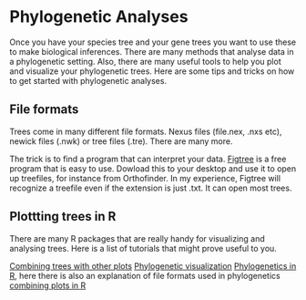 # Phylogenetic Analyses

Once you have your species tree and your gene trees you want to use these to make biological inferences. There are many methods that analyse data in a phylogenetic setting. Also, there are many useful tools to help you plot and visualize your phylogenetic trees. Here are some tips and tricks on how to get started with phylogenetic analyses. 

## File formats
Trees come in many different file formats. Nexus files (file.nex, .nxs etc), newick files (.nwk) or tree files (.tre). There are many more. 

The trick is to find a program that can interpret your data. [Figtree](http://tree.bio.ed.ac.uk/software/figtree/) is a free program that is easy to use. Dowload this to your desktop and use it to open up treefiles, for instance from Orthofinder. In my experience, Figtree will recognize a treefile even if the extension is just .txt. It can open most trees. 

## Plottting trees in R

There are many R packages that are really handy for visualizing and analysing trees. Here is a list of tutorials that might prove useful to you. 

[Combining trees with other plots](https://thackl.github.io/ggtree-composite-plots)
[Phylogenetic visualization](https://yulab-smu.top/treedata-book/chapter7.html)
[Phylogenetics in R](https://guangchuangyu.github.io/ggtree-book/chapter-treeio.html), here there is also an explanation of file formats used in phylogenetics
[combining plots in R](https://yulab-smu.top/pkgdocs/aplot.html#axis_align)



